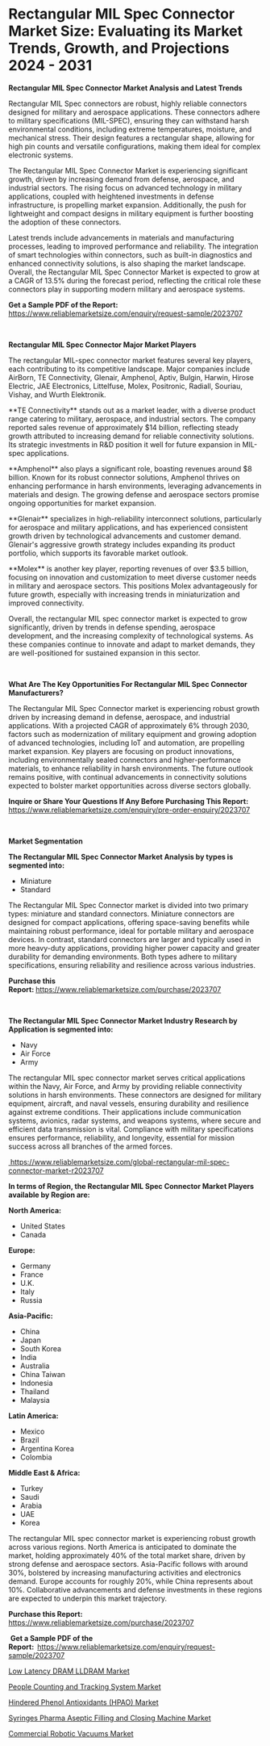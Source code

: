 <p><h1>Rectangular MIL Spec Connector Market Size: Evaluating its Market Trends, Growth, and Projections 2024 - 2031</h1></p><p><strong>Rectangular MIL Spec Connector Market Analysis and Latest Trends</strong></p>
<p><p>Rectangular MIL Spec connectors are robust, highly reliable connectors designed for military and aerospace applications. These connectors adhere to military specifications (MIL-SPEC), ensuring they can withstand harsh environmental conditions, including extreme temperatures, moisture, and mechanical stress. Their design features a rectangular shape, allowing for high pin counts and versatile configurations, making them ideal for complex electronic systems.</p><p>The Rectangular MIL Spec Connector Market is experiencing significant growth, driven by increasing demand from defense, aerospace, and industrial sectors. The rising focus on advanced technology in military applications, coupled with heightened investments in defense infrastructure, is propelling market expansion. Additionally, the push for lightweight and compact designs in military equipment is further boosting the adoption of these connectors.</p><p>Latest trends include advancements in materials and manufacturing processes, leading to improved performance and reliability. The integration of smart technologies within connectors, such as built-in diagnostics and enhanced connectivity solutions, is also shaping the market landscape. Overall, the Rectangular MIL Spec Connector Market is expected to grow at a CAGR of 13.5% during the forecast period, reflecting the critical role these connectors play in supporting modern military and aerospace systems.</p></p>
<p><strong>Get a Sample PDF of the Report:&nbsp;</strong> <a href="https://www.reliablemarketsize.com/enquiry/request-sample/2023707?utm_campaign=1133&utm_medium=2&utm_source=Github&utm_content=ia&utm_term=30102024&utm_id=rectangular-mil-spec-connector">https://www.reliablemarketsize.com/enquiry/request-sample/2023707</a></p>
<p>&nbsp;</p>
<p><strong>Rectangular MIL Spec Connector Major Market Players</strong></p>
<p><p>The rectangular MIL-spec connector market features several key players, each contributing to its competitive landscape. Major companies include AirBorn, TE Connectivity, Glenair, Amphenol, Aptiv, Bulgin, Harwin, Hirose Electric, JAE Electronics, Littelfuse, Molex, Positronic, Radiall, Souriau, Vishay, and Wurth Elektronik.</p><p>**TE Connectivity** stands out as a market leader, with a diverse product range catering to military, aerospace, and industrial sectors. The company reported sales revenue of approximately $14 billion, reflecting steady growth attributed to increasing demand for reliable connectivity solutions. Its strategic investments in R&D position it well for future expansion in MIL-spec applications.</p><p>**Amphenol** also plays a significant role, boasting revenues around $8 billion. Known for its robust connector solutions, Amphenol thrives on enhancing performance in harsh environments, leveraging advancements in materials and design. The growing defense and aerospace sectors promise ongoing opportunities for market expansion.</p><p>**Glenair** specializes in high-reliability interconnect solutions, particularly for aerospace and military applications, and has experienced consistent growth driven by technological advancements and customer demand. Glenair's aggressive growth strategy includes expanding its product portfolio, which supports its favorable market outlook.</p><p>**Molex** is another key player, reporting revenues of over $3.5 billion, focusing on innovation and customization to meet diverse customer needs in military and aerospace sectors. This positions Molex advantageously for future growth, especially with increasing trends in miniaturization and improved connectivity.</p><p>Overall, the rectangular MIL spec connector market is expected to grow significantly, driven by trends in defense spending, aerospace development, and the increasing complexity of technological systems. As these companies continue to innovate and adapt to market demands, they are well-positioned for sustained expansion in this sector.</p></p>
<p>&nbsp;</p>
<p><strong>What Are The Key Opportunities For Rectangular MIL Spec Connector Manufacturers?</strong></p>
<p><p>The Rectangular MIL Spec Connector market is experiencing robust growth driven by increasing demand in defense, aerospace, and industrial applications. With a projected CAGR of approximately 6% through 2030, factors such as modernization of military equipment and growing adoption of advanced technologies, including IoT and automation, are propelling market expansion. Key players are focusing on product innovations, including environmentally sealed connectors and higher-performance materials, to enhance reliability in harsh environments. The future outlook remains positive, with continual advancements in connectivity solutions expected to bolster market opportunities across diverse sectors globally.</p></p>
<p><strong>Inquire or Share Your Questions If Any Before Purchasing This Report:</strong> <a href="https://www.reliablemarketsize.com/enquiry/pre-order-enquiry/2023707?utm_campaign=1133&utm_medium=2&utm_source=Github&utm_content=ia&utm_term=30102024&utm_id=rectangular-mil-spec-connector">https://www.reliablemarketsize.com/enquiry/pre-order-enquiry/2023707</a></p>
<p>&nbsp;</p>
<p><strong>Market Segmentation</strong></p>
<p><strong>The Rectangular MIL Spec Connector Market Analysis by types is segmented into:</strong></p>
<p><ul><li>Miniature</li><li>Standard</li></ul></p>
<p><p>The Rectangular MIL Spec Connector market is divided into two primary types: miniature and standard connectors. Miniature connectors are designed for compact applications, offering space-saving benefits while maintaining robust performance, ideal for portable military and aerospace devices. In contrast, standard connectors are larger and typically used in more heavy-duty applications, providing higher power capacity and greater durability for demanding environments. Both types adhere to military specifications, ensuring reliability and resilience across various industries.</p></p>
<p><strong>Purchase this Report:&nbsp;</strong><a href="https://www.reliablemarketsize.com/purchase/2023707?utm_campaign=1133&utm_medium=2&utm_source=Github&utm_content=ia&utm_term=30102024&utm_id=rectangular-mil-spec-connector">https://www.reliablemarketsize.com/purchase/2023707</a></p>
<p>&nbsp;</p>
<p><strong>The Rectangular MIL Spec Connector Market Industry Research by Application is segmented into:</strong></p>
<p><ul><li>Navy</li><li>Air Force</li><li>Army</li></ul></p>
<p><p>The rectangular MIL spec connector market serves critical applications within the Navy, Air Force, and Army by providing reliable connectivity solutions in harsh environments. These connectors are designed for military equipment, aircraft, and naval vessels, ensuring durability and resilience against extreme conditions. Their applications include communication systems, avionics, radar systems, and weapons systems, where secure and efficient data transmission is vital. Compliance with military specifications ensures performance, reliability, and longevity, essential for mission success across all branches of the armed forces.</p></p>
<p><a href="https://www.reliablemarketsize.com/global-rectangular-mil-spec-connector-market-r2023707?utm_campaign=1133&utm_medium=2&utm_source=Github&utm_content=ia&utm_term=30102024&utm_id=rectangular-mil-spec-connector">&nbsp;https://www.reliablemarketsize.com/global-rectangular-mil-spec-connector-market-r2023707</a></p>
<p><strong>In terms of Region, the Rectangular MIL Spec Connector Market Players available by Region are:</strong></p>
<p>
    <p> <strong> North America: </strong>
        <ul>
            <li>United States</li>
            <li>Canada</li>
        </ul>
        </p> 
    <p> <strong> Europe: </strong>
        <ul>
            <li>Germany</li>
            <li>France</li>
            <li>U.K.</li>
            <li>Italy</li>
            <li>Russia</li>
        </ul>
        </p> 
    <p> <strong> Asia-Pacific: </strong>
        <ul>
            <li>China</li>
            <li>Japan</li>
            <li>South Korea</li>
            <li>India</li>
            <li>Australia</li>
            <li>China Taiwan</li>
            <li>Indonesia</li>
            <li>Thailand</li>
            <li>Malaysia</li>
        </ul>
        </p> 
    <p> <strong> Latin America: </strong>
        <ul>
            <li>Mexico</li>
            <li>Brazil</li>
            <li>Argentina Korea</li>
            <li>Colombia</li>
        </ul>
        </p> 
    <p> <strong> Middle East & Africa: </strong>
        <ul>
            <li>Turkey</li>
            <li>Saudi</li>
            <li>Arabia</li>
            <li>UAE</li>
            <li>Korea</li>
        </ul>
    </p>
    </p>
<p><p>The rectangular MIL spec connector market is experiencing robust growth across various regions. North America is anticipated to dominate the market, holding approximately 40% of the total market share, driven by strong defense and aerospace sectors. Asia-Pacific follows with around 30%, bolstered by increasing manufacturing activities and electronics demand. Europe accounts for roughly 20%, while China represents about 10%. Collaborative advancements and defense investments in these regions are expected to underpin this market trajectory.</p></p>
<p><strong>Purchase this Report: </strong><a href="https://www.reliablemarketsize.com/purchase/2023707?utm_campaign=1133&utm_medium=2&utm_source=Github&utm_content=ia&utm_term=30102024&utm_id=rectangular-mil-spec-connector">https://www.reliablemarketsize.com/purchase/2023707</a></p>
<p>&nbsp;<strong>Get a Sample PDF of the Report:&nbsp;&nbsp;</strong><a href="https://www.reliablemarketsize.com/enquiry/request-sample/2023707?utm_campaign=1133&utm_medium=2&utm_source=Github&utm_content=ia&utm_term=30102024&utm_id=rectangular-mil-spec-connector">https://www.reliablemarketsize.com/enquiry/request-sample/2023707</a></p>
<p><strong></strong></p>
<p><p><a href="https://github.com/sandygraoj2/Market-Research-Report-List-1/blob/main/low-latency-dram-lldram-market.md?utm_campaign=1133&utm_medium=2&utm_source=Github&utm_content=ia&utm_term=30102024&utm_id=rectangular-mil-spec-connector">Low Latency DRAM LLDRAM Market</a></p><p><a href="https://issuu.com/reportprime-2/docs/people-counting-and-tracking-system_6dca6decb9aa61?utm_campaign=1133&utm_medium=2&utm_source=Github&utm_content=ia&utm_term=30102024&utm_id=rectangular-mil-spec-connector">People Counting and Tracking System Market</a></p><p><a href="https://www.linkedin.com/pulse/hindered-phenol-antioxidants-hpao-market-size-share-analysis-1spfc?utm_campaign=1133&utm_medium=2&utm_source=Github&utm_content=ia&utm_term=30102024&utm_id=rectangular-mil-spec-connector">Hindered Phenol Antioxidants (HPAO) Market</a></p><p><a href="https://github.com/lakeishabuahb/Market-Research-Report-List-1/blob/main/syringes-pharma-aseptic-filling-and-closing-machine-market.md?utm_campaign=1133&utm_medium=2&utm_source=Github&utm_content=ia&utm_term=30102024&utm_id=rectangular-mil-spec-connector">Syringes Pharma Aseptic Filling and Closing Machine Market</a></p><p><a href="https://issuu.com/reportprime-2/docs/commercial-robotic-vacuums-market-s_53087ec562ca37?utm_campaign=1133&utm_medium=2&utm_source=Github&utm_content=ia&utm_term=30102024&utm_id=rectangular-mil-spec-connector">Commercial Robotic Vacuums Market</a></p></p>